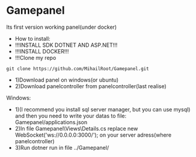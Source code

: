 # Gamepanel
Its first version working panel(under docker)
- How to install:
- !!!INSTALL SDK DOTNET AND ASP.NET!!!
- !!!INSTALL DOCKER!!!
- !!!Clone my repo 
~~~
git clone https://github.com/MihailRoot/Gamepanel.git
~~~

- 1)Download panel on windows(or ubuntu)
- 2)Download panelcontroller from panelcontroller(last realise)

Windows:
- 1)(I recommend you install sql server manager, but you can use mysql) and then you need to write your datas to file: Gamepanel/applications.json
- 2)In file Gamepanel\Views\Details.cs replace new WebSocket('ws://0.0.0.0:3000/'); on your server adress(where panelcontroller) 
- 3)Run dotner run in file ../Gamepanel/
